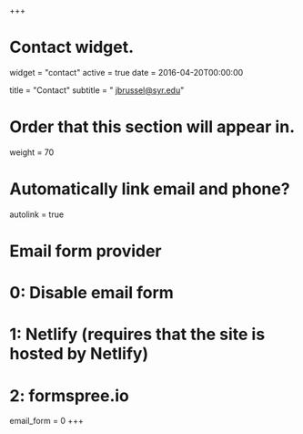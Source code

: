 +++
# Contact widget.
widget = "contact"
active = true
date = 2016-04-20T00:00:00

title = "Contact"
subtitle = "<i class='fas fa-envelope'></i>   <a href='mailto:jbrussel@syr.edu'>jbrussel@syr.edu</a>"

# Order that this section will appear in.
weight = 70

# Automatically link email and phone?
autolink = true

# Email form provider
#   0: Disable email form
#   1: Netlify (requires that the site is hosted by Netlify)
#   2: formspree.io
email_form = 0
+++

<!-- <a class="twitter-timeline" data-width="500" data-height="500" data-theme="light" href="https://twitter.com/JBRussell_?ref_src=twsrc%5Etfw">Tweets by JBRussell_</a> <script async src="https://platform.twitter.com/widgets.js" charset="utf-8"></script> -->

